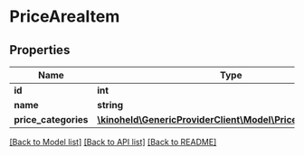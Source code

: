 # PriceAreaItem

## Properties
Name | Type | Description | Notes
------------ | ------------- | ------------- | -------------
**id** | **int** |  | 
**name** | **string** |  | 
**price_categories** | [**\kinoheld\GenericProviderClient\Model\PriceCategoryItem[]**](PriceCategoryItem.md) |  | 

[[Back to Model list]](../README.md#documentation-for-models) [[Back to API list]](../README.md#documentation-for-api-endpoints) [[Back to README]](../README.md)

